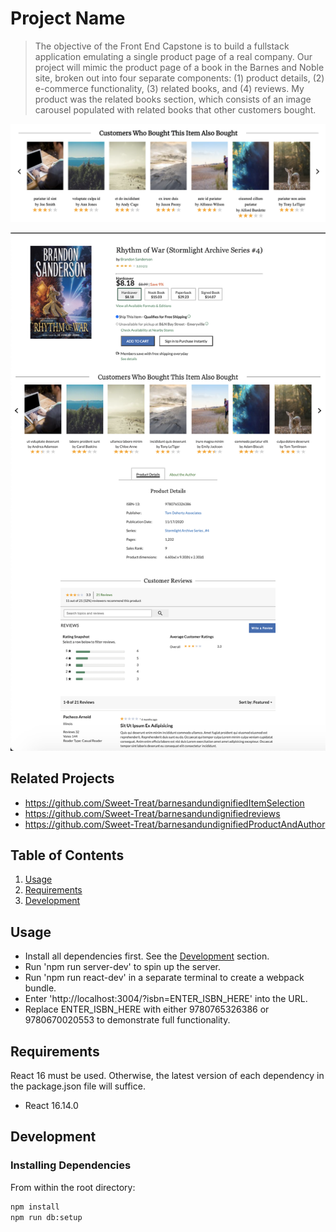 # Project Name

> The objective of the Front End Capstone is to build a fullstack application emulating a single product page of a real company. Our project will mimic the product page of a book in the Barnes and Noble site, broken out into four separate components: (1) product details, (2) e-commerce functionality, (3) related books, and (4) reviews. My product was the related books section, which consists of an image carousel populated with related books that other customers bought.

![Product Carousel](./Carousel_ISBN_9780670020553.png?raw=true)

![Entire Service](./Proxy_ISBN_9780670020553.png?raw=true)



## Related Projects

  - https://github.com/Sweet-Treat/barnesandundignifiedItemSelection
  - https://github.com/Sweet-Treat/barnesandundignifiedreviews
  - https://github.com/Sweet-Treat/barnesandundignifiedProductAndAuthor

## Table of Contents

1. [Usage](#Usage)
1. [Requirements](#requirements)
1. [Development](#development)

## Usage

- Install all dependencies first. See the [Development](#development) section.
- Run 'npm run server-dev' to spin up the server.
- Run 'npm run react-dev' in a separate terminal to create a webpack bundle.
- Enter 'http://localhost:3004/?isbn=ENTER_ISBN_HERE' into the URL.
- Replace ENTER_ISBN_HERE with either 9780765326386 or 9780670020553 to demonstrate full functionality.

## Requirements

React 16 must be used. Otherwise, the latest version of each dependency in the package.json file will suffice.

- React 16.14.0


## Development

### Installing Dependencies

From within the root directory:

```sh
npm install
npm run db:setup
```

